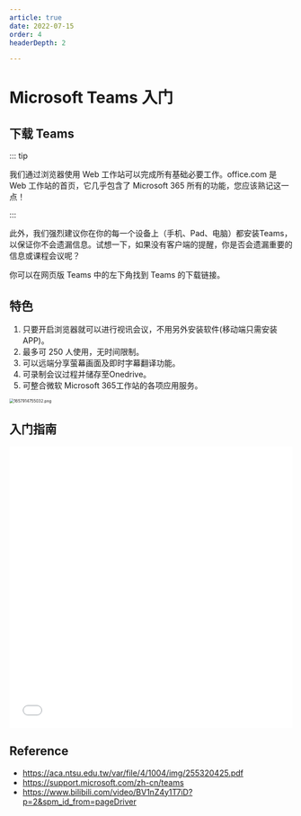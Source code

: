 ```yaml
---
article: true
date: 2022-07-15
order: 4
headerDepth: 2

---
```


# Microsoft Teams 入门

## 下载 Teams

::: tip

我们通过浏览器使用 Web 工作站可以完成所有基础必要工作。office.com 是 Web 工作站的首页，它几乎包含了 Microsoft 365 所有的功能，您应该熟记这一点！

:::

此外，我们强烈建议你在你的每一个设备上（手机、Pad、电脑）都安装Teams，以保证你不会遗漏信息。试想一下，如果没有客户端的提醒，你是否会遗漏重要的信息或课程会议呢？

你可以在网页版 Teams 中的左下角找到 Teams 的下载链接。

## 特色

1. 只要开启浏览器就可以进行视讯会议，不用另外安装软件(移动端只需安装APP)。
2. 最多可 250 人使用，无时间限制。
3. 可以远端分享萤幕画面及即时字幕翻译功能。
4. 可录制会议过程并储存至Onedrive。
5. 可整合微软 Microsoft 365工作站的各项应用服务。

<img src="https://static-file.hk.zxg.red/2022/07/16/5bd6865d92d2e.png" alt="1657914755032.png" style="zoom:50%;" />

## 入门指南

<iframe src="//player.bilibili.com/player.html?aid=371976252&bvid=BV1nZ4y1T7iD&cid=229271605&page=2" allowfullscreen="allowfullscreen" width="100%" height="500" scrolling="no" frameborder="0" >
</iframe>

## Reference

- https://aca.ntsu.edu.tw/var/file/4/1004/img/255320425.pdf
- https://support.microsoft.com/zh-cn/teams
- https://www.bilibili.com/video/BV1nZ4y1T7iD?p=2&spm_id_from=pageDriver
